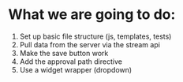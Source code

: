 What we are going to do:
========================

1. Set up basic file structure (js, templates, tests)
2. Pull data from the server via the stream api
3. Make the save button work
4. Add the approval path directive
5. Use a widget wrapper (dropdown)
